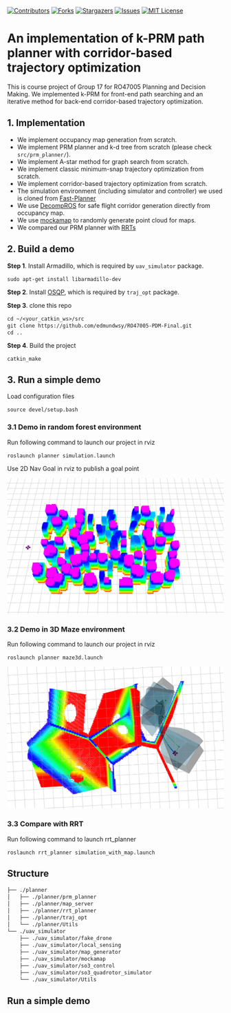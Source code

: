 
<!-- PROJECT SHIELDS -->
<!--
*** I'm using markdown "reference style" links for readability.
*** Reference links are enclosed in brackets [ ] instead of parentheses ( ).
*** See the bottom of this document for the declaration of the reference variables
*** for contributors-url, forks-url, etc. This is an optional, concise syntax you may use.
*** https://www.markdownguide.org/basic-syntax/#reference-style-links
-->
[![Contributors][contributors-shield]][contributors-url]
[![Forks][forks-shield]][forks-url]
[![Stargazers][stars-shield]][stars-url]
[![Issues][issues-shield]][issues-url]
[![MIT License][license-shield]][license-url]


# An implementation of k-PRM path planner with corridor-based trajectory optimization

This is course project of Group 17 for RO47005 Planning and Decision Making. We implemented k-PRM for front-end path searching and an iterative method for back-end corridor-based trajectory optimization.

<!-- ![01](figs/01.png) -->

## 1. Implementation

- We implement occupancy map generation from scratch.
- We implement PRM planner and k-d tree from scratch (please check `src/prm_planner/`).
- We implement A-star method for graph search from scratch.
- We implement classic minimum-snap trajectory optimization from scratch.
- We implement corridor-based trajectory optimization from scratch.
- The simulation environment (including simulator and controller) we used is cloned from [Fast-Planner](https://github.com/HKUST-Aerial-Robotics/Fast-Planner) 
- We use [DecompROS](https://github.com/sikang/DecompROS) for safe flight corridor generation directly from occupancy map.
- We use [mockamap](https://github.com/HKUST-Aerial-Robotics/mockamap) to randomly generate point cloud for maps.
- We compared our PRM planner with [RRTs](https://github.com/medalotte/sampling-based-planners)

## 2. Build a demo

**Step 1**. Install Armadillo, which is required by `uav_simulator` package.

```
sudo apt-get install libarmadillo-dev
```

**Step 2**. Install [OSQP](https://github.com/osqp/osqp), which is required by `traj_opt` package.


**Step 3**. clone this repo

```
cd ~/<your_catkin_ws>/src
git clone https://github.com/edmundwsy/RO47005-PDM-Final.git
cd ..
```

**Step 4**. Build the project
```
catkin_make
```

## 3. Run a simple demo

Load configuration files

```
source devel/setup.bash
```

### 3.1 Demo in random forest environment

Run following command to launch our project in rviz

```
roslaunch planner simulation.launch
```

Use 2D Nav Goal in rviz to publish a goal point

![](figs/03.gif)

### 3.2 Demo in 3D Maze environment

Run following command to launch our project in rviz

```
roslaunch planner maze3d.launch
```


![](figs/06.gif)

### 3.3 Compare with RRT

Run following command to launch rrt_planner
```
roslaunch rrt_planner simulation_with_map.launch

```


## Structure

```
├── ./planner
│   ├── ./planner/prm_planner
│   ├── ./planner/map_server
│   ├── ./planner/rrt_planner
│   ├── ./planner/traj_opt
│   └── ./planner/Utils
└── ./uav_simulator
    ├── ./uav_simulator/fake_drone
    ├── ./uav_simulator/local_sensing
    ├── ./uav_simulator/map_generator
    ├── ./uav_simulator/mockamap
    ├── ./uav_simulator/so3_control
    ├── ./uav_simulator/so3_quadrotor_simulator
    └── ./uav_simulator/Utils
```

## Run a simple demo



<!-- MARKDOWN LINKS & IMAGES -->
<!-- https://www.markdownguide.org/basic-syntax/#reference-style-links -->
[contributors-shield]: https://img.shields.io/github/contributors/edmundwsy/RO47005-PDM-Final.svg?style=for-the-badge
[contributors-url]: https://github.com/edmundwsy/RO47005-PDM-Final/graphs/contributors
[forks-shield]: https://img.shields.io/github/forks/edmundwsy/RO47005-PDM-Final.svg?style=for-the-badge
[forks-url]: https://github.com/edmundwsy/RO47005-PDM-Final/network/members
[stars-shield]: https://img.shields.io/github/stars/edmundwsy/RO47005-PDM-Final.svg?style=for-the-badge
[stars-url]: https://github.com/edmundwsy/RO47005-PDM-Final/stargazers
[issues-shield]: https://img.shields.io/github/issues/edmundwsy/RO47005-PDM-Final.svg?style=for-the-badge
[issues-url]: https://github.com/edmundwsy/RO47005-PDM-Final/issues
[license-shield]: https://img.shields.io/github/license/edmundwsy/RO47005-PDM-Final.svg?style=for-the-badge
[license-url]: https://github.com/edmundwsy/RO47005-PDM-Final/blob/master/LICENSE.txt
[linkedin-shield]: https://img.shields.io/badge/-LinkedIn-black.svg?style=for-the-badge&logo=linkedin&colorB=555
[product-screenshot]: images/01.png
